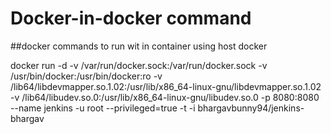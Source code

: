 # Docker-in-docker command
##docker commands to run wit in container using host docker


docker run -d -v /var/run/docker.sock:/var/run/docker.sock -v /usr/bin/docker:/usr/bin/docker:ro -v /lib64/libdevmapper.so.1.02:/usr/lib/x86_64-linux-gnu/libdevmapper.so.1.02 -v /lib64/libudev.so.0:/usr/lib/x86_64-linux-gnu/libudev.so.0 -p 8080:8080 --name jenkins -u root --privileged=true -t -i bhargavbunny94/jenkins-bhargav

